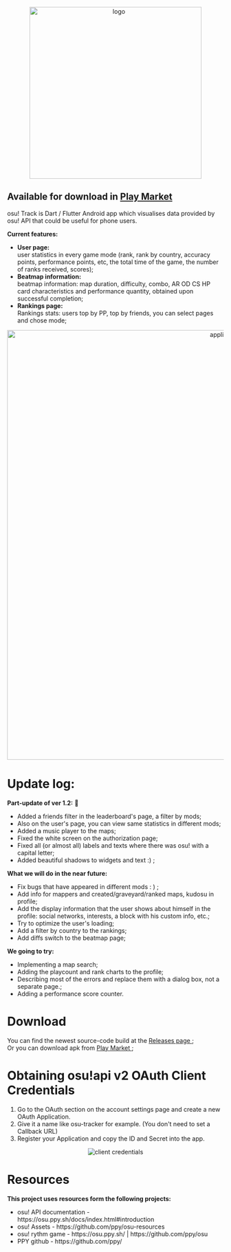 <p align="center">
  <img src="https://i.imgur.com/kwUChmG.png" alt="logo" width="400" />
</p>

## Available for download in [Play Market ](https://play.google.com/store/apps/details?id=com.osutrack.osu_tracker&hl=ru&gl=US)

<p align="left">
osu! Track is Dart / Flutter Android app which visualises data provided by osu! API
that could be useful for phone users.


<b> Current features:</b></br>
<ul>
<li><b>User page: </b></br>
user statistics in every game mode (rank, rank by country,
accuracy points, performance points, etc, the total time of the game, the number of ranks received, scores);
<li><b>Beatmap information: </b></br>
beatmap information: map duration, difficulty, combo, AR OD CS HP card characteristics and performance quantity, obtained upon successful completion;
<li><b>Rankings page: </b></br>
Rankings stats: users top by PP, top by friends, you can select pages and chose mode;
</ul>
</p>      

<p align="center">
  <img src="https://i.imgur.com/gh8LdYv.png" alt="application" width="1000" />
</p>

# Update log:
<p>
<b>Part-update of ver 1.2:</b> 🧚
<ul>
<li>Added a friends filter in the leaderboard's page, a filter by mods;
<li>Also on the user's page, you can view same statistics in different mods;
<li>Added a music player to the maps;
<li>Fixed the white screen on the authorization page;
<li>Fixed all (or almost all) labels and texts where there was osu! with a capital letter;
<li>Added beautiful shadows to widgets and text :) ;
</ul>
<b>What we will do in the near future:</b>
<ul>
<li>Fix bugs that have appeared in different mods : ) ;
<li>Add info for mappers and created/graveyard/ranked maps, kudosu in profile;
<li>Add the display information that the user shows about himself in the profile: social networks, interests, a block with his custom info, etc.;
<li>Try to optimize the user's loading;
<li>Add a filter by country to the rankings;
<li>Add diffs switch to the beatmap page;
</ul>
<b>We going to try:</b>
<ul>
<li>Implementing a map search;
<li>Adding the playcount and rank charts to the profile;
<li>Describing most of the errors and replace them with a dialog box, not a separate page.;
<li>Adding a performance score counter.
</ul>
</p>

# Download
You can find the newest source-code build at the [Releases page ](https://github.com/Wratheus/osu-Track/releases/latest); </br>
Or you can download apk from [Play Market ](https://play.google.com/store/apps/details?id=com.osutrack.osu_tracker&hl=ru&gl=US); </br>
# Obtaining osu!api v2 OAuth Client Credentials
<ol>
<li>Go to the OAuth section on the account settings page and create a new OAuth Application.</li>
<li>Give it a name like osu-tracker for example. (You don't need to set a Callback URL)</li>
<li>Register your Application and copy the ID and Secret into the app.</li>
</ol>
<p align="center">
<img src="https://i.imgur.com/uQ7oFOm.png" alt="client credentials">
</p>


# Resources
<b>This project uses resources form the following projects:</b>
<ul>
<li>osu! API documentation - https://osu.ppy.sh/docs/index.html#introduction</li>
<li>osu! Assets - https://github.com/ppy/osu-resources</li>
<li>osu! rythm game - https://osu.ppy.sh/ | https://github.com/ppy/osu </li>
<li>PPY github - https://github.com/ppy/</li>
</ul>
